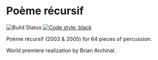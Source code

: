 Poème récursif
===============

![Build Status](
    https://github.com/trevorbaca/recursif/actions/workflows/main.yml/badge.svg)
[![Code style: black](
    https://img.shields.io/badge/code%20style-black-000000.svg)](
    https://github.com/ambv/black)

Poème récursif (2003 & 2005) for 64 pieces of percussion.

World premiere realization by Brian Archinal.


